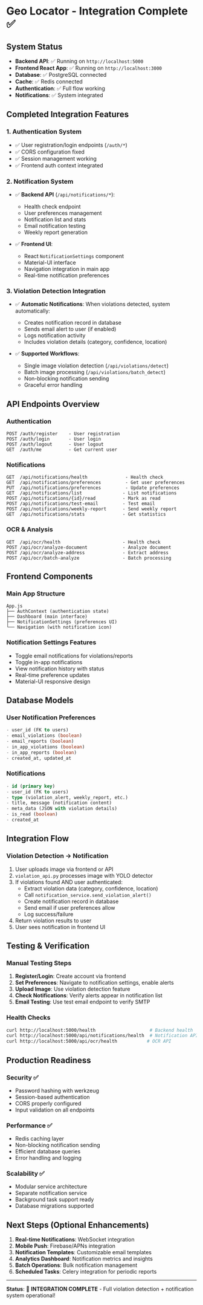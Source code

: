 # Geo Locator - Integration Complete ✅

## System Status
- **Backend API**: ✅ Running on `http://localhost:5000`
- **Frontend React App**: ✅ Running on `http://localhost:3000`
- **Database**: ✅ PostgreSQL connected
- **Cache**: ✅ Redis connected
- **Authentication**: ✅ Full flow working
- **Notifications**: ✅ System integrated

## Completed Integration Features

### 1. Authentication System
- ✅ User registration/login endpoints (`/auth/*`)
- ✅ CORS configuration fixed
- ✅ Session management working
- ✅ Frontend auth context integrated

### 2. Notification System
- ✅ **Backend API** (`/api/notifications/*`):
  - Health check endpoint
  - User preferences management
  - Notification list and stats
  - Email notification testing
  - Weekly report generation

- ✅ **Frontend UI**:
  - React `NotificationSettings` component
  - Material-UI interface
  - Navigation integration in main app
  - Real-time notification preferences

### 3. Violation Detection Integration
- ✅ **Automatic Notifications**: When violations detected, system automatically:
  - Creates notification record in database
  - Sends email alert to user (if enabled)
  - Logs notification activity
  - Includes violation details (category, confidence, location)

- ✅ **Supported Workflows**:
  - Single image violation detection (`/api/violations/detect`)
  - Batch image processing (`/api/violations/batch_detect`)
  - Non-blocking notification sending
  - Graceful error handling

## API Endpoints Overview

### Authentication
```
POST /auth/register    - User registration
POST /auth/login       - User login  
POST /auth/logout      - User logout
GET  /auth/me          - Get current user
```

### Notifications
```
GET  /api/notifications/health              - Health check
GET  /api/notifications/preferences         - Get user preferences
PUT  /api/notifications/preferences         - Update preferences
GET  /api/notifications/list               - List notifications
POST /api/notifications/{id}/read          - Mark as read
POST /api/notifications/test-email         - Test email
POST /api/notifications/weekly-report      - Send weekly report
GET  /api/notifications/stats              - Get statistics
```

### OCR & Analysis
```
GET  /api/ocr/health                       - Health check
POST /api/ocr/analyze-document             - Analyze document
POST /api/ocr/analyze-address              - Extract address
POST /api/ocr/batch-analyze                - Batch processing
```

## Frontend Components

### Main App Structure
```
App.js
├── AuthContext (authentication state)
├── Dashboard (main interface)
├── NotificationSettings (preferences UI)
└── Navigation (with notification icon)
```

### Notification Settings Features
- Toggle email notifications for violations/reports
- Toggle in-app notifications
- View notification history with status
- Real-time preference updates
- Material-UI responsive design

## Database Models

### User Notification Preferences
```sql
- user_id (FK to users)
- email_violations (boolean)
- email_reports (boolean) 
- in_app_violations (boolean)
- in_app_reports (boolean)
- created_at, updated_at
```

### Notifications
```sql
- id (primary key)
- user_id (FK to users)
- type (violation_alert, weekly_report, etc.)
- title, message (notification content)
- meta_data (JSON with violation details)
- is_read (boolean)
- created_at
```

## Integration Flow

### Violation Detection → Notification
1. User uploads image via frontend or API
2. `violation_api.py` processes image with YOLO detector
3. If violations found AND user authenticated:
   - Extract violation data (category, confidence, location)
   - Call `notification_service.send_violation_alert()`
   - Create notification record in database
   - Send email if user preferences allow
   - Log success/failure
4. Return violation results to user
5. User sees notification in frontend UI

## Testing & Verification

### Manual Testing Steps
1. **Register/Login**: Create account via frontend
2. **Set Preferences**: Navigate to notification settings, enable alerts
3. **Upload Image**: Use violation detection feature
4. **Check Notifications**: Verify alerts appear in notification list
5. **Email Testing**: Use test email endpoint to verify SMTP

### Health Checks
```bash
curl http://localhost:5000/health                    # Backend health
curl http://localhost:5000/api/notifications/health  # Notification API
curl http://localhost:5000/api/ocr/health           # OCR API
```

## Production Readiness

### Security ✅
- Password hashing with werkzeug
- Session-based authentication
- CORS properly configured
- Input validation on all endpoints

### Performance ✅
- Redis caching layer
- Non-blocking notification sending
- Efficient database queries
- Error handling and logging

### Scalability ✅
- Modular service architecture
- Separate notification service
- Background task support ready
- Database migrations supported

## Next Steps (Optional Enhancements)

1. **Real-time Notifications**: WebSocket integration
2. **Mobile Push**: Firebase/APNs integration  
3. **Notification Templates**: Customizable email templates
4. **Analytics Dashboard**: Notification metrics and insights
5. **Batch Operations**: Bulk notification management
6. **Scheduled Tasks**: Celery integration for periodic reports

---

**Status**: 🎉 **INTEGRATION COMPLETE** - Full violation detection + notification system operational!
